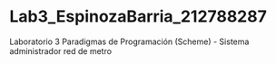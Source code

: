 # Lab3_EspinozaBarria_212788287
Laboratorio 3 Paradigmas de Programación (Scheme) - Sistema administrador red de metro
